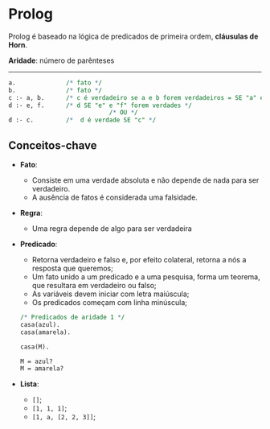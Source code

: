 # Prolog

Prolog é baseado na lógica de predicados de primeira ordem, **cláusulas de Horn**.

**Aridade**: número de parênteses

--- 

```pl
a.              /* fato */
b.              /* fato */
c :- a, b.      /* c é verdadeiro se a e b forem verdadeiros = SE "a" e "b" ou "a" e "b" implicam em "c" */
d :- e, f.      /* d SE "e" e "f" forem verdades */
                            /* OU */
d :- c.         /*  d é verdade SE "c" */
```

## Conceitos-chave

- **Fato**: 
    - Consiste em uma verdade absoluta e não depende de nada para ser verdadeiro.
    - A ausência de fatos é considerada uma falsidade.

- **Regra**: 
    - Uma regra depende de algo para ser verdadeira

- **Predicado**:
    - Retorna verdadeiro e falso e, por efeito colateral, retorna a nós a resposta que queremos;
    - Um fato unido a um predicado e a uma pesquisa, forma um teorema, que resultara em verdadeiro ou falso;
    - As variáveis devem iniciar com letra maiúscula;
    - Os predicados começam com linha minúscula;

    ```pl
    /* Predicados de aridade 1 */
    casa(azul).
    casa(amarela).

    casa(M).
    
    M = azul?
    M = amarela?
    ```

- **Lista**:
    - `[]`;
    - `[1, 1, 1]`;
    - `[1, a, [2, 2, 3]]`;